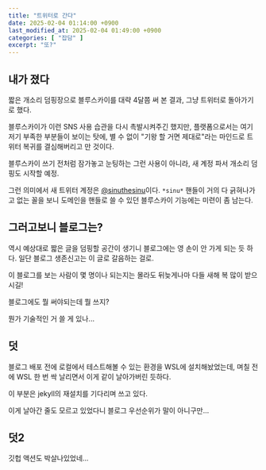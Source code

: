```yaml
---
title: "트위터로 간다"
date: 2025-02-04 01:14:00 +0900
last_modified_at: 2025-02-04 01:49:00 +0900
categories: [ "잡담" ]
excerpt: "또?"
---
```


## 내가 졌다

짧은 개소리 덤핑장으로 블루스카이를 대략 4달쯤 써 본 결과, 그냥 트위터로 돌아가기로 했다.

블루스카이가 이런 SNS 사용 습관을 다시 촉발시켜주긴 했지만, 플랫폼으로서는 여기저기 부족한 부분들이 보이는 탓에, 별 수 없이 "기왕 할 거면 제대로"라는 마인드로 트위터 복귀를 결심해버리고 만 것이다.

블루스카이 쓰기 전처럼 잠가놓고 눈팅하는 그런 사용이 아니라, 새 계정 파서 개소리 덤핑도 시작할 예정.

그런 의미에서 새 트위터 계정은 [@sinuthesinu](https://x.com/sinuthesinu)이다. `*sinu*` 핸들이 거의 다 긁혀나가고 없는 꼴을 보니 도메인을 핸들로 쓸 수 있던 블루스카이 기능에는 미련이 좀 남는다.

## 그러고보니 블로그는?

역시 예상대로 짧은 글을 덤핑할 공간이 생기니 블로그에는 영 손이 안 가게 되는 듯 하다. 일단 블로그 생존신고는 이 글로 갈음하는 걸로.

이 블로그를 보는 사람이 몇 명이나 되는지는 몰라도 뒤늦게나마 다들 새해 복 많이 받으시길!

블로그에도 뭘 써야되는데 뭘 쓰지?

뭔가 기술적인 거 쓸 게 있나...

## 덧

블로그 배포 전에 로컬에서 테스트해볼 수 있는 환경을 WSL에 설치해놨었는데, 며칠 전에 WSL 한 번 싹 날리면서 이게 같이 날아가버린 듯하다.

이 부분은 jekyll의 재설치를 기다리며 쓰고 있다.

이게 날아간 줄도 모르고 있었다니 블로그 우선순위가 말이 아니구만...

## 덧2

깃헙 액션도 박살나있었네...